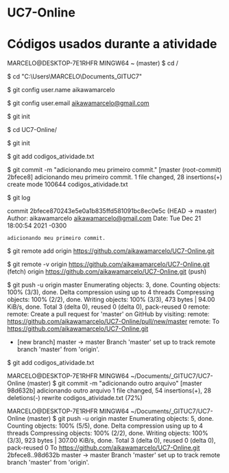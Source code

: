 # UC7-Online

# Códigos usados durante a atividade


MARCELO@DESKTOP-7E1RHFR MINGW64 ~ (master)
$ cd /

$ cd "C:\Users\MARCELO\Documents\_GITUC7"

$ git config user.name
aikawamarcelo

$ git config user.email
aikawamarcelo@gmail.com

$ git init

$ cd UC7-Online/

$ git init

$ git add codigos_atividade.txt

$ git commit -m "adicionando meu primeiro commit."
[master (root-commit) 2bfece8] adicionando meu primeiro commit.
 1 file changed, 28 insertions(+)
 create mode 100644 codigos_atividade.txt

$ git log

commit 2bfece870243e5e0a1b835ffd581091bc8ec0e5c (HEAD -> master)
Author: aikawamarcelo <aikawamarcelo@gmail.com>
Date:   Tue Dec 21 18:00:54 2021 -0300

    adicionando meu primeiro commit.

$ git remote add origin https://github.com/aikawamarcelo/UC7-Online.git

$ git remote -v
origin  https://github.com/aikawamarcelo/UC7-Online.git (fetch)
origin  https://github.com/aikawamarcelo/UC7-Online.git (push)

$ git push -u origin master
Enumerating objects: 3, done.
Counting objects: 100% (3/3), done.
Delta compression using up to 4 threads
Compressing objects: 100% (2/2), done.
Writing objects: 100% (3/3), 473 bytes | 94.00 KiB/s, done.
Total 3 (delta 0), reused 0 (delta 0), pack-reused 0
remote:
remote: Create a pull request for 'master' on GitHub by visiting:
remote:      https://github.com/aikawamarcelo/UC7-Online/pull/new/master
remote:
To https://github.com/aikawamarcelo/UC7-Online.git
 * [new branch]      master -> master
Branch 'master' set up to track remote branch 'master' from 'origin'.

$ git add codigos_atividade.txt

MARCELO@DESKTOP-7E1RHFR MINGW64 ~/Documents/_GITUC7/UC7-Online (master)
$ git commit -m "adicionando outro arquivo"
[master 98d632b] adicionando outro arquivo
 1 file changed, 54 insertions(+), 28 deletions(-)
 rewrite codigos_atividade.txt (72%)

MARCELO@DESKTOP-7E1RHFR MINGW64 ~/Documents/_GITUC7/UC7-Online (master)
$ git push -u origin master
Enumerating objects: 5, done.
Counting objects: 100% (5/5), done.
Delta compression using up to 4 threads
Compressing objects: 100% (2/2), done.
Writing objects: 100% (3/3), 923 bytes | 307.00 KiB/s, done.
Total 3 (delta 0), reused 0 (delta 0), pack-reused 0
To https://github.com/aikawamarcelo/UC7-Online.git
   2bfece8..98d632b  master -> master
Branch 'master' set up to track remote branch 'master' from 'origin'.


